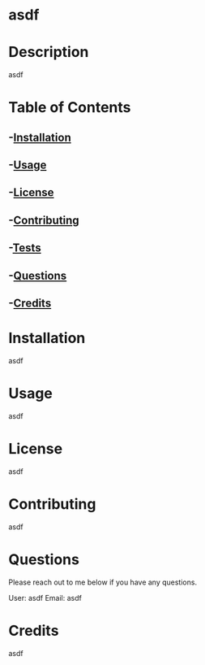# asdf
# Description
asdf

# Table of Contents
## -[Installation](https://github.com/adamhood15/readme-generator/blob/main/README.md#installation)

## -[Usage](https://github.com/adamhood15/readme-generator/blob/main/README.md#usage)

## -[License](https://github.com/adamhood15/readme-generator/blob/main/README.md#license)

## -[Contributing](https://github.com/adamhood15/readme-generator/blob/main/README.md#contributing)

## -[Tests](https://github.com/adamhood15/readme-generator/blob/main/README.md#tests)

## -[Questions](https://github.com/adamhood15/readme-generator/blob/main/README.md#questions)

## -[Credits](https://github.com/adamhood15/readme-generator/blob/main/README.md#credits)


# Installation
asdf

# Usage
asdf

# License
asdf

# Contributing
asdf

# Questions
Please reach out to me below if you have any questions.


User: asdf
Email: asdf

# Credits
asdf